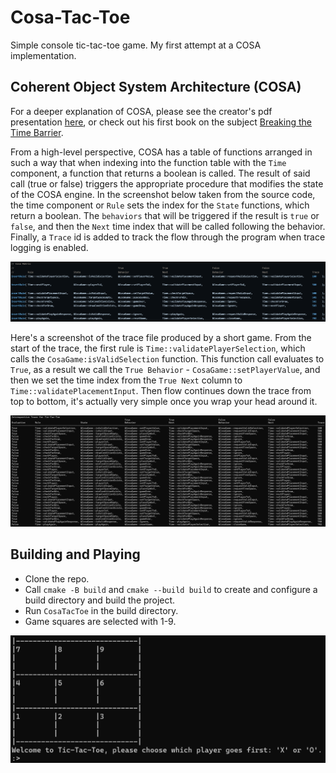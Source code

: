 # Cosa-Tac-Toe

Simple console tic-tac-toe game. My first attempt at a COSA implementation.

## Coherent Object System Architecture (COSA)

For a deeper explanation of COSA, please see the creator's pdf presentation [here](https://apps.dtic.mil/sti/pdfs/ADA558344.pdf), or check out his first book on the subject [Breaking the Time Barrier](https://www.amazon.com/dp/B0045JK5IE?ref_=cm_sw_r_kb_dp_2EFKXBP71J7ZVBG2FSQZ).

From a high-level perspective, COSA has a table of functions arranged in such a way that when indexing into the function table with the `Time` component, a function that returns a boolean is called.  The result of said call (true or false) triggers the appropriate procedure that modifies the state of the COSA engine.  In the screenshot below taken from the source code, the time component or `Rule` sets the index for the `State` functions, which return a boolean.  The `behaviors` that will be triggered if the result is `true` or `false`, and then the `Next` time index that will be called following the behavior.  Finally, a `Trace` id is added to track the flow through the program when trace logging is enabled.

![Cosa Matrix](screenshots/cosamatrix.png)

Here's a screenshot of the trace file produced by a short game.  From the start of the trace, the first rule is `Time::validatePlayerSelection`, which calls the `CosaGame:isValidSelection` function.  This function call evaluates to `True`, as a result we call the `True Behavior` - `CosaGame::setPlayerValue`, and then we set the time index from the `True Next` column to `Time::validatePlacementInput`.  Then flow continues down the trace from top to bottom, it's actually very simple once you wrap your head around it.

![Cosa Trace](screenshots/trace.png)

## Building and Playing

- Clone the repo.
- Call `cmake -B build` and `cmake --build build` to create and configure a build directory and build the project.
- Run `CosaTacToe` in the build directory.
- Game squares are selected with 1-9.

![Gameplay](screenshots/game.png)
